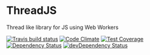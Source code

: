 # ThreadJS

Thread like library for JS using Web Workers

[![Travis build status](http://img.shields.io/travis/aneeshd16/ThreadJS.svg?style=flat)](https://travis-ci.org/aneeshd16/ThreadJS)
[![Code Climate](https://codeclimate.com/github/aneeshd16/ThreadJS/badges/gpa.svg)](https://codeclimate.com/github/aneeshd16/ThreadJS)
[![Test Coverage](https://codeclimate.com/github/aneeshd16/ThreadJS/badges/coverage.svg)](https://codeclimate.com/github/aneeshd16/ThreadJS)
[![Dependency Status](https://david-dm.org/aneeshd16/ThreadJS.svg)](https://david-dm.org/aneeshd16/ThreadJS)
[![devDependency Status](https://david-dm.org/aneeshd16/ThreadJS/dev-status.svg)](https://david-dm.org/aneeshd16/ThreadJS#info=devDependencies)
